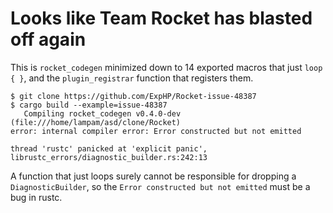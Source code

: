 # Looks like Team Rocket has blasted off again

<!-- 嫌な感じー！！ --->

This is `rocket_codegen` minimized down to 14 exported macros that just `loop { }`, and the `plugin_registrar` function that registers them.

```
$ git clone https://github.com/ExpHP/Rocket-issue-48387
$ cargo build --example=issue-48387
   Compiling rocket_codegen v0.4.0-dev (file:///home/lampam/asd/clone/Rocket)
error: internal compiler error: Error constructed but not emitted

thread 'rustc' panicked at 'explicit panic', librustc_errors/diagnostic_builder.rs:242:13
```

A function that just loops surely cannot be responsible for dropping a `DiagnosticBuilder`, so the `Error constructed but not emitted` must be a bug in rustc.
